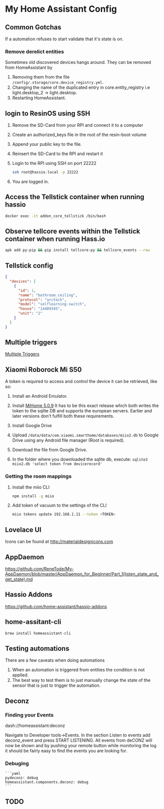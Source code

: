 # My Home Assistant Config

## Common Gotchas

If a automation refuses to start validate that it's state is on.

### Remove derelict entities

Sometimes old discovered devices hangs around. They can be removed from HomeAssistant by 

  1. Removing them from the file `/config/.storage/core.device_registry.yml`. 
  2. Changing the name of the duplicated entry in core.entity_registry i.e 
     light.desktop_2 -> light.desktop.
  3. Restarting HomeAssistant.

## login to ResinOS using SSH

1. Remove the SD-Card from your RPI and connect it to a computer
2. Create an authorized_keys file in the root of the resin-boot volume
3. Append your public key to the file.
4. Reinsert the SD-Card to the RPI and restart it
5. Login to the RPI using SSH on port 22222

   ```bash
   ssh root@hassio.local -p 22222
   ```

6. You are logged in.

## Access the Tellstick container when running hassio

```bash
docker exec -it addon_core_tellstick /bin/bash
```

## Observe tellcore events within the Tellstick container when running Hass.io

```bash
apk add py-pip && pip install tellcore-py && tellcore_events --raw
```

## Tellstick config

```json
{
  "devices": [
    {
      "id": 1,
      "name": "bathroom_ceiling",
      "protocol": "arctech",
      "model": "selflearning-switch",
      "house": "14409345",
      "unit": "2"
    }
  ]
}
```

## Multiple triggers

[Multiple Triggers](https://www.home-assistant.io/docs/automation/trigger/#multiple-triggers)

## Xiaomi Roborock Mi S50

A token is required to access and control the device it can be retrieved, like so:

1. Install an Android Emulator.

2. Install [MiHome 5.0.9](https://www.apkmirror.com/apk/xiaomi-inc/mihome/mihome-5-0-9-release)
   It has to be this exact release which both writes the token to the sqlite DB and supports the
   european servers. Earlier and later versions don't fulfill both these requirements.

3. Install Google Drive

4. Upload `/data/data/com.xiaomi.smarthome/databases/miio2.db` to Google Drive using any Android
   file manager (Root is required).

5. Download the file from Google Drive.

6. In the folder where you downloaded the sqlite db, execute:
   ```sqlite3 miio2.db 'select token from devicerecord'```
   

### Getting the room mappings

1. Install the miio CLI
    ```bash
   npm install -g miio   
   ```

2. Add token of vacuum to the settings of the CLI

   ```bash
   miio tokens update 192.168.1.11 --token <TOKEN>    
   ```
     

## Lovelace UI

Icons can be found at http://materialdesignicons.com

## AppDaemon

https://github.com/ReneTode/My-AppDaemon/blob/master/AppDaemon_for_Beginner/Part_1(listen_state_and_get_state).md

## Hassio Addons

https://github.com/home-assistant/hassio-addons

## home-assitant-cli

```bash
brew install homeassistant-cli
```

## Testing automations

There are a few caveats when doing automations

1. When an automation is triggered from entities the condition is not applied.
2. The best way to test them is to just manually change the state of the sensor that is
   just to trigger the automation.
   
## Deconz

### Finding your Events

dash://homeassistant:deconz

Navigate to Developer tools->Events. In the section Listen to events add deconz_event and press 
START LISTENING. All events from deCONZ will now be shown and by pushing your remote button while 
monitoring the log it should be fairly easy to find the events you are looking for.

### Debuging
    
    ```yaml
    pydeconz: debug
    homeassistant.components.deconz: debug
    ```

## TODO

